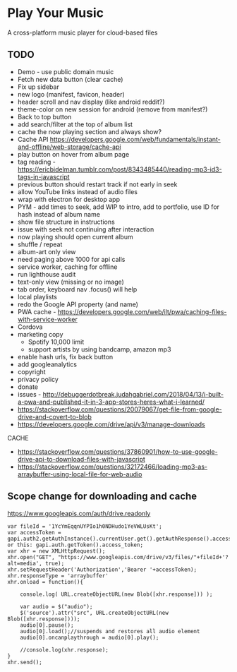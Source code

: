 # Play Your Music
A cross-platform music player for cloud-based files

## TODO

- Demo - use public domain music
- Fetch new data button (clear cache)
- Fix up sidebar
- new logo (manifest, favicon, header)
- header scroll and nav display (like android reddit?)
- theme-color on new session for android (remove from manifest?)
- Back to top button
- add search/filter at the top of album list
- cache the now playing section and always show?
- Cache API https://developers.google.com/web/fundamentals/instant-and-offline/web-storage/cache-api
- play button on hover from album page
- tag reading - https://ericbidelman.tumblr.com/post/8343485440/reading-mp3-id3-tags-in-javascript
- previous button should restart track if not early in seek
- allow YouTube links instead of audio files
- wrap with electron for desktop app
- PYM - add times to seek, add WIP to intro, add to portfolio, use ID for hash instead of album name
- show file structure in instructions
- issue with seek not continuing after interaction
- now playing should open current album
- shuffle / repeat
- album-art only view
- need paging above 1000 for api calls
- service worker, caching for offline
- run lighthouse audit
- text-only view (missing or no image)
- tab order, keyboard nav .focus() will help
- local playlists
- redo the Google API property (and name)
- PWA cache - https://developers.google.com/web/ilt/pwa/caching-files-with-service-worker
- Cordova
- marketing copy
	- Spotify 10,000 limit
	- support artists by using bandcamp, amazon mp3
- enable hash urls, fix back button
- add googleanalytics
- copyright
- privacy policy
- donate
- issues - http://debuggerdotbreak.judahgabriel.com/2018/04/13/i-built-a-pwa-and-published-it-in-3-app-stores-heres-what-i-learned/
- https://stackoverflow.com/questions/20079067/get-file-from-google-drive-and-covert-to-blob
- https://developers.google.com/drive/api/v3/manage-downloads

CACHE

- https://stackoverflow.com/questions/37860901/how-to-use-google-drive-api-to-download-files-with-javascript
- https://stackoverflow.com/questions/32172466/loading-mp3-as-arraybuffer-using-local-file-for-web-audio

## Scope change for downloading and cache

https://www.googleapis.com/auth/drive.readonly 

```
var fileId = '1YcYmEqqnUYPIo1h0NDHudo1YeVWLUsKt';
var accessToken = gapi.auth2.getAuthInstance().currentUser.get().getAuthResponse().access_token;// or this: gapi.auth.getToken().access_token;
var xhr = new XMLHttpRequest();
xhr.open("GET", "https://www.googleapis.com/drive/v3/files/"+fileId+'?alt=media', true);
xhr.setRequestHeader('Authorization','Bearer '+accessToken);
xhr.responseType = 'arraybuffer'
xhr.onload = function(){

    console.log( URL.createObjectURL(new Blob([xhr.response])) );
    
    var audio = $("audio");  
    $('source').attr("src", URL.createObjectURL(new Blob([xhr.response])));
    audio[0].pause();
    audio[0].load();//suspends and restores all audio element
    audio[0].oncanplaythrough = audio[0].play();

    //console.log(xhr.response);
}
xhr.send();
```